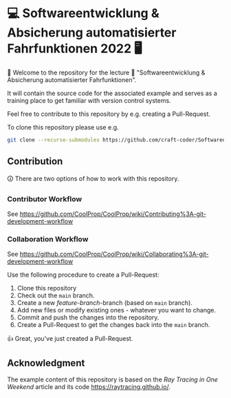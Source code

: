 # 💻 Softwareentwicklung & Absicherung automatisierter Fahrfunktionen 2022 🖥️

🌻 Welcome to the repository for the lecture 📓 "Softwareentwicklung & Absicherung automatisierter Fahrfunktionen".

It will contain the source code for the associated example and serves as a training place to get familiar with version control systems.

Feel free to contribute to this repository by e.g. creating a Pull-Request.

To clone this repository please use e.g.

```sh
git clone --recurse-submodules https://github.com/craft-coder/Softwareentwicklung-2022.git
```

## Contribution

🛈 There are two options of how to work with this repository.

### Contributor Workflow
See https://github.com/CoolProp/CoolProp/wiki/Contributing%3A-git-development-workflow

### Collaboration Workflow
See https://github.com/CoolProp/CoolProp/wiki/Collaborating%3A-git-development-workflow

Use the following procedure to create a Pull-Request:

1. Clone this repository
1. Check out the `main` branch.
1. Create a new *feature-branch*-branch (based on `main` branch).
1. Add new files or modify existing ones - whatever you want to change.
1. Commit and push the changes into the repository.
1. Create a Pull-Request to get the changes back into the `main` branch.

👍 Great, you've just created a Pull-Request.

## Acknowledgment

The example content of this repository is based on the *Ray Tracing in One Weekend* article and its code https://raytracing.github.io/.

